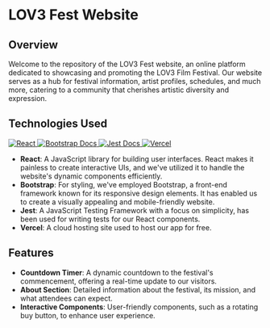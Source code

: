 # LOV3 Fest Website

## Overview

Welcome to the repository of the LOV3 Fest website, an online platform dedicated to showcasing and promoting the LOV3 Film Festival. Our website serves as a hub for festival information, artist profiles, schedules, and much more, catering to a community that cherishes artistic diversity and expression.

## Technologies Used

<div>
  <a href="https://reactjs.org/">
    <img alt="React" src="https://img.shields.io/badge/React-20232A?style=for-the-badge&logo=react&logoColor=61DAFB" />
  </a>
      <a href="https://getbootstrap.com/">
    <img alt="Bootstrap Docs" src="https://img.shields.io/badge/Bootstrap-563D7C?style=for-the-badge&logo=bootstrap&logoColor=white" />
  </a>
    <a href="https://jestjs.io/">
    <img alt="Jest Docs" src="https://img.shields.io/badge/Jest-C21325?style=for-the-badge&logo=jest&logoColor=white" />
  </a>
      <a href="https://vercel.com/">
    <img alt="Vercel" src="https://img.shields.io/badge/Vercel-000000?style=for-the-badge&logo=vercel&logoColor=white" />
  </a>
</div>

- **React**: A JavaScript library for building user interfaces. React makes it painless to create interactive UIs, and we've utilized it to handle the website's dynamic components efficiently.
- **Bootstrap**: For styling, we've employed Bootstrap, a front-end framework known for its responsive design elements. It has enabled us to create a visually appealing and mobile-friendly website.
- **Jest**: A JavaScript Testing Framework with a focus on simplicity, has been used for writing tests for our React components.
- **Vercel**: A cloud hosting site used to host our app for free.

## Features

- **Countdown Timer**: A dynamic countdown to the festival's commencement, offering a real-time update to our visitors.
- **About Section**: Detailed information about the festival, its mission, and what attendees can expect.
- **Interactive Components**: User-friendly components, such as a rotating buy button, to enhance user experience.
